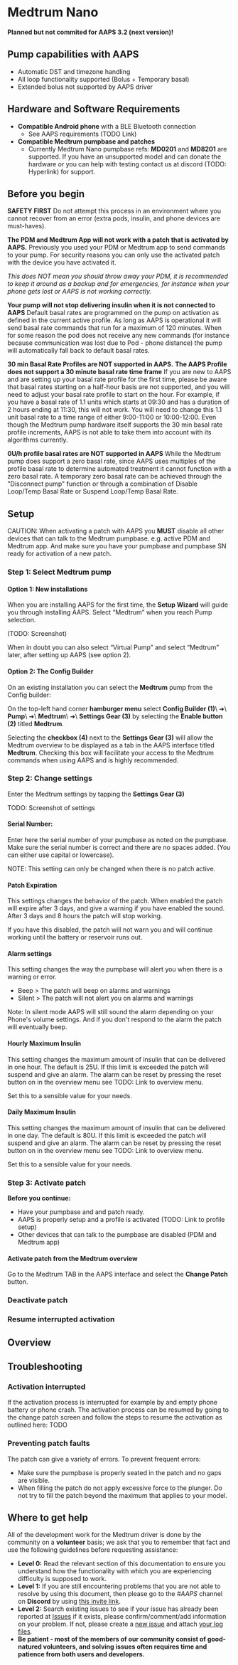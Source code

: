 # Medtrum Nano

**Planned but not commited for AAPS 3.2 (next version)!**

## Pump capabilities with AAPS
* Automatic DST and timezone handling
* All loop functionality supported (Bolus + Temporary basal)
* Extended bolus not supported by AAPS driver

## Hardware and Software Requirements
* **Compatible Android phone** with a BLE Bluetooth connection 
    - See AAPS requirements (TODO Link)
* **Compatible Medtrum pumpbase and patches**
    - Currently Medtrum Nano pumpbase refs: **MD0201** and **MD8201** are supported. If you have an unsupported model and can donate the hardware or you can help with testing contact us at discord (TODO: Hyperlink) for support.

## Before you begin

**SAFETY FIRST** Do not attempt this process in an environment where you cannot recover from an error (extra pods, insulin, and phone devices are must-haves).

**The PDM and Medtrum App will not work with a patch that is activated by AAPS.**
Previously you used your PDM or Medtrum app to send commands to your pump. For security reasons you can only use the activated patch with the device you have activated it.

*This does NOT mean you should throw away your PDM, it is recommended to keep it around as a backup and for emergencies, for instance when your phone gets lost or AAPS is not working correctly.*

**Your pump will not stop delivering insulin when it is not connected to AAPS**
Default basal rates are programmed on the pump on activation as defined in the current active profile.
As long as AAPS is operational it will send basal rate commands that run for a maximum of 120 minutes. When for some reason the pod does not receive any new commands (for instance because communication was lost due to Pod - phone distance) the pump will automatically fall back to default basal rates.

**30 min Basal Rate Profiles are NOT supported in AAPS.**
**The AAPS Profile does not support a 30 minute basal rate time frame**
If you are new to AAPS and are setting up your basal rate profile for the first time, please be aware that basal rates starting on a half-hour basis are not supported, and you will need to adjust your basal rate profile to start on the hour. For example, if you have a basal rate of 1.1 units which starts at 09:30 and has a duration of 2 hours ending at 11:30, this will not work. You will need to change this 1.1 unit basal rate to a time range of either 9:00-11:00 or 10:00-12:00. Even though the Medtrum pump hardware itself supports the 30 min basal rate profile increments, AAPS is not able to take them into account with its algorithms currently.

**0U/h profile basal rates are NOT supported in AAPS**
While the Medtrum pump does support a zero basal rate, since AAPS uses multiples of the profile basal rate to determine automated treatment it cannot function with a zero basal rate. A temporary zero basal rate can be achieved through the "Disconnect pump" function or through a combination of Disable Loop/Temp Basal Rate or Suspend Loop/Temp Basal Rate. 

## Setup

CAUTION: When activating a patch with AAPS you **MUST** disable all other devices that can talk to the Medtrum pumpbase. e.g. active PDM and Medtrum app. And make sure you have your pumpbase and pumpbase SN ready for activation of a new patch.

### Step 1: Select Medtrum pump

#### Option 1: New installations

When you are installing AAPS for the first time, the **Setup Wizard** will guide you through installing AAPS. Select “Medtrum” when you reach Pump selection.

(TODO: Screenshot)

When in doubt you can also select “Virtual Pump” and select “Medtrum” later, after setting up AAPS (see option 2).

#### Option 2: The Config Builder

On an existing installation you can select the **Medtrum** pump from the Config builder:

On the top-left hand corner **hamburger menu** select **Config Builder (1)**\ ➜\ **Pump**\ ➜\ **Medtrum**\ ➜\ **Settings Gear (3)** by selecting the **Enable button (2)** titled **Medtrum**. 

Selecting the **checkbox (4)** next to the **Settings Gear (3)** will allow the Medtrum overview to be displayed as a tab in the AAPS interface titled **Medtrum**. Checking this box will facilitate your access to the Medtrum commands when using AAPS and is highly recommended.

### Step 2: Change settings

Enter the Medtrum settings by tapping the **Settings Gear (3)** 

TODO: Screenshot of settings

#### Serial Number:

Enter here the serial number of your pumpbase as noted on the pumpbase. Make sure the serial number is correct and there are no spaces added. (You can either use capital or lowercase). 

NOTE: This setting can only be changed when there is no patch active.

#### Patch Expiration

This settings changes the behavior of the patch. When enabled the patch will expire after 3 days, and give a warning if you have enabled the sound. After 3 days and 8 hours the patch will stop working.

If you have this disabled, the patch will not warn you and will continue working until the battery or reservoir runs out.

#### Alarm settings

This setting changes the way the pumpbase will alert you when there is a warning or error.

- Beep > The patch will beep on alarms and warnings
- Silent > The patch will not alert you on alarms and warnings

Note: In silent mode AAPS will still sound the alarm depending on your Phone's volume settings. And if you don't respond to the alarm the patch will eventually beep.

#### Hourly Maximum Insulin

This setting changes the maximum amount of insulin that can be delivered in one hour. The default is 25U. If this limit is exceeded the patch will suspend and give an alarm. The alarm can be reset by pressing the reset button on in the overview menu see TODO: Link to overview menu.

Set this to a sensible value for your needs. 

#### Daily Maximum Insulin

This setting changes the maximum amount of insulin that can be delivered in one day. The default is 80U. If this limit is exceeded the patch will suspend and give an alarm. The alarm can be reset by pressing the reset button on in the overview menu see TODO: Link to overview menu.

Set this to a sensible value for your needs.

### Step 3: Activate patch

**Before you continue:**
- Have your pumpbase and and patch ready.
- AAPS is properly setup and a profile is activated (TODO: Link to profile setup)
- Other devices that can talk to the pumpbase are disabled (PDM and Medtrum app)

#### Activate patch from the Medtrum overview

Go to the Medtrum TAB in the AAPS interface and select the **Change Patch** button.

### Deactivate patch

### Resume interrupted activation

## Overview

## Troubleshooting

### Activation interrupted

If the activation process is interrupted for example by and empty phone battery or phone crash. The activation process can be resumed by going to the change patch screen and follow the steps to resume the activation as outlined here: TODO

### Preventing patch faults

The patch can give a variety of errors. To prevent frequent errors:
- Make sure the pumpbase is properly seated in the patch and no gaps are visible.
- When filling the patch do not apply excessive force to the plunger. Do not try to fill the patch beyond the maximum that applies to your model.
## Where to get help

All of the development work for the Medtrum driver is done by the community on a **volunteer** basis; we ask that you to remember that fact and use the following guidelines before requesting assistance:

-  **Level 0:** Read the relevant section of this documentation to ensure you understand how the functionality with which you are experiencing difficulty is supposed to work.
-  **Level 1:** If you are still encountering problems that you are not able to resolve by using this document, then please go to the *#AAPS* channel on **Discord** by using [this invite link](https://discord.gg/4fQUWHZ4Mw).
-  **Level 2:** Search existing issues to see if your issue has already been reported at [Issues](https://github.com/nightscout/AAPS/issues)
if it exists, please confirm/comment/add information on your problem.
If not, please create a [new issue](https://github.com/nightscout/AndroidAPS/issues) and attach [your log files](../Usage/Accessing-logfiles.md).
-  **Be patient - most of the members of our community consist of good-natured volunteers, and solving issues often requires time and patience from both users and developers.**
